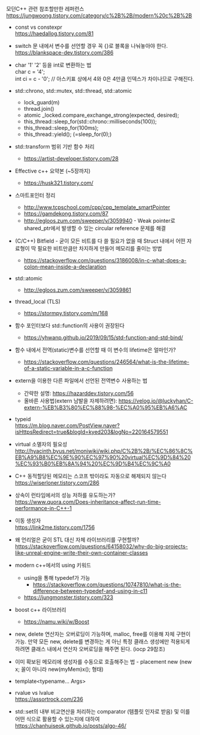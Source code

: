 모던C++ 관련 참조할만한 레퍼런스  
https://jungwoong.tistory.com/category/c%2B%2B/modern%20c%2B%2B  

* const vs constexpr  
https://haedallog.tistory.com/81  

* switch 문 내에서 변수를 선언할 경우 꼭 {}로 블록을 나눠놓아야 한다.  
https://blankspace-dev.tistory.com/386  

* char '1' '2' 등을 int로 변환하는 법  
char c = '4';  
int ci = c - '0'; // 아스키표 상에서 4와 0은 4만큼 인덱스가 차이나므로 구해진다.  

* std::chrono, std::mutex, std::thread, std::atomic
    * lock_guard<mutex>(m)
    * thread.join()
    * atomic<bool> _locked.compare_exchange_strong(expected, desired);
    * this_thread::sleep_for(std::chrono::milliseconds(100));
    * this_thread::sleep_for(100ms);
    * this_thread::yield(); (=sleep_for(0);)
    
* std::transform
    범위 기반 함수 처리  
    * https://artist-developer.tistory.com/28  

* Effective c++ 요약본 (~5장까지)
    * https://husk321.tistory.com/  

* 스마트포인터 정리  
    * http://www.tcpschool.com/cpp/cpp_template_smartPointer  
    * https://gamdekong.tistory.com/87  
    * http://egloos.zum.com/sweeper/v/3059940   - Weak pointer로 shared_ptr에서 발생할 수 있는 circular reference 문제를 해결
* (C/C++) Bitfield - 굳이 모든 비트를 다 쓸 필요가 없을 때 Struct 내에서 어떤 자료형이 딱 필요한 비트만큼만 차지하게 만들어 메모리를 줄이는 방법  
    * https://stackoverflow.com/questions/3186008/in-c-what-does-a-colon-mean-inside-a-declaration  

* std::atomic
    * http://egloos.zum.com/sweeper/v/3059861  
    
* thread_local (TLS)
    * https://stormpy.tistory.com/m/168  
* 함수 포인터보다 std::function의 사용이 권장된다
    * https://yhwanp.github.io/2019/09/15/std-function-and-std-bind/  
    
* 함수 내에서 전역(static)변수를 선언할 때 이 변수의 lifetime은 얼마인가?  
    * https://stackoverflow.com/questions/246564/what-is-the-lifetime-of-a-static-variable-in-a-c-function  
    
* extern을 이용한 다른 파일에서 선언된 전역변수 사용하는 법
    * 간략한 설명: https://hazarddev.tistory.com/56
    * 올바른 사용법(extern 남발을 자제하려면): https://velog.io/@luckyhan/C-extern-%EB%B3%80%EC%88%98-%EC%A0%95%EB%A6%AC  
    
* typeid  
   https://m.blog.naver.com/PostView.naver?isHttpsRedirect=true&blogId=kyed203&logNo=220164579551  
   
* virtual 소멸자의 필요성  
    http://hyacinth.byus.net/moniwiki/wiki.php/C%2B%2B/%EC%86%8C%EB%A9%B8%EC%9E%90%EC%97%90%20virtual%EC%9D%84%20%EC%93%B0%EB%8A%94%20%EC%9D%B4%EC%9C%A0  
    
* C++ 동적할당된 메모리는 스코프 밖이라도 자동으로 해제되지 않는다  
    https://wiserloner.tistory.com/286   
    
* 상속이 런타임에서의 성능 저하를 유도하는가?  
    https://www.quora.com/Does-inheritance-affect-run-time-performance-in-C++-1   
    
* 이동 생성자  
    https://link2me.tistory.com/1756   
    
* 왜 언리얼은 굳이 STL 대신 자체 라이브러리를 구현할까?  
    https://stackoverflow.com/questions/64158032/why-do-big-projects-like-unreal-engine-write-their-own-container-classes   
    
* modern c++에서의 using 키워드  
    * using을 통해 typedef가 가능  
        * https://stackoverflow.com/questions/10747810/what-is-the-difference-between-typedef-and-using-in-c11  
    * https://jungmonster.tistory.com/323  
    
* boost c++ 라이브러리  
    * https://namu.wiki/w/Boost  
    
* new, delete 연산자는 오버로딩이 가능하며, malloc, free를 이용해 자체 구현이 가능. 만약 모든 new, delete를 변경하는 게 아닌 특정 클래스 생성에만 적용되게 하려면 클래스 내에서 연산자 오버로딩을 해주면 된다.  (iocp 29참조)  
* 이미 확보된 메모리에 생성자를 수동으로 호출해주는 법 - placement new (new x; 꼴이 아니라 new(myMem)x(); 형태)  

* template<typename... Args>  

* rvalue vs lvalue  
  https://assortrock.com/236  
  
* std::set의 내부 비교연산을 처리하는 comparator (템플릿 인자로 받음) 및 이를 어떤 식으로 활용할 수 있는지에 대하여  
  https://chanhuiseok.github.io/posts/algo-46/  
